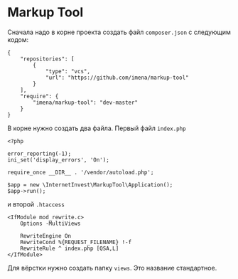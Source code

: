 # Markup Tool

Сначала надо в корне проекта создать файл `composer.json` с следующим кодом:

```
{
    "repositories": [
        {
            "type": "vcs",
            "url": "https://github.com/imena/markup-tool"
        }
    ],
    "require": {
        "imena/markup-tool": "dev-master"
    }
}
```

В корне нужно создать два файла. Первый файл `index.php`


```
<?php

error_reporting(-1);
ini_set('display_errors', 'On');

require_once __DIR__ . '/vendor/autoload.php';

$app = new \InternetInvest\MarkupTool\Application();
$app->run();
```

и второй `.htaccess`

```
<IfModule mod_rewrite.c>
    Options -MultiViews

    RewriteEngine On
    RewriteCond %{REQUEST_FILENAME} !-f
    RewriteRule ^ index.php [QSA,L]
</IfModule>
```

Для вёрстки нужно создать папку `views`. Это название стандартное.